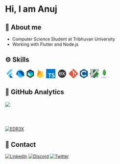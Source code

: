# Hi, I am Anuj

## 📖 About me

- Computer Science Student at Tribhuvan University
- Working with Flutter and Node.js

## ⚙️ Skills

<code><img height="30" src="assets/flutter.png"></code>
<code><img height="30" src="assets/dart.png"></code>
<code><img height="30" src="assets/bloc.png"></code>
<code><img height="30" src="assets/firebase.png"></code>
<code><img height="30" src="assets/ts.png"></code>
<code><img height="30" src="assets/express.png"></code>
<code><img height="30" src="assets/git.png"></code>
<code><img height="30" src="assets/c.png"></code>
<code><img height="30" src="assets/vim.png"></code>
<code><img height="30" src="assets/mongo.png"></code>

## 📑 GitHub Analytics

<a href="https://anujdhungana.com.np">
  <img align="center" src="https://github-readme-stats.vercel.app/api/top-langs/?username=EDR3X&layout=compact&theme=dark" />
</a>

</br> </br>

<a href="https://anujdhungana.com.np">
<p><img align="center" src="https://github-readme-streak-stats.herokuapp.com/?user=EDR3X&theme=dark" alt="EDR3X" /></p>
</a>

## 🤙 Contact

[![LinkedIn](https://img.shields.io/badge/LinkedIn-0077B5?style=for-the-badge&logo=linkedin&logoColor=white)](https://www.linkedin.com/in/anuj-dhungana-a1535b227/)
[![Discord](https://img.shields.io/badge/Discord-7289DA?style=for-the-badge&logo=discord&logoColor=white)](https://discordapp.com/users/527842204396552202)
[![Twitter](https://img.shields.io/badge/Twitter-1DA1F2?style=for-the-badge&logo=twitter&logoColor=white)](https://twitter.com/theanuz)
